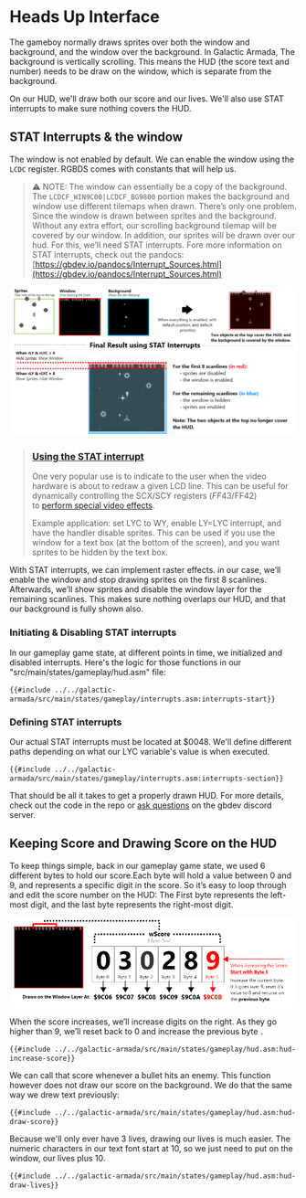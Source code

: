 # Heads Up Interface

The gameboy normally draws sprites over both the window and background, and the window over the background. In Galactic Armada, The background is vertically scrolling. This means the HUD (the score text and number) needs to be draw on the window, which is separate from the background. 

On our HUD, we'll draw both our score and our lives. We'll also use STAT interrupts to make sure nothing covers the HUD.

## STAT Interrupts & the window


The window is not enabled by default. We can enable the window using the `LCDC` register. RGBDS comes with constants that will help us. 

> ⚠️ NOTE: The window can essentially be a copy of the background. The `LCDCF_WIN9C00|LCDCF_BG9800` portion makes the background and window use different tilemaps when drawn.
There’s only one problem. Since the window is drawn between sprites and the background. Without any extra effort, our scrolling background tilemap will be covered by our window. In addition, our sprites will be drawn over our hud. For this, we’ll need STAT interrupts. Fore more information on STAT interrupts, check out the pandocs: [https://gbdev.io/pandocs/Interrupt_Sources.html](https://gbdev.io/pandocs/Interrupt_Sources.html)


![InterruptsDiagram.png](../assets/part3/img/StatInterruptsVisualized.png)

> ### **[Using the STAT interrupt](https://gbdev.io/pandocs/Interrupt_Sources.html#using-the-stat-interrupt)**
> 
> One very popular use is to indicate to the user when the video hardware is about to redraw a given LCD line. This can be useful for dynamically controlling the SCX/SCY registers ($FF43/$FF42) to [perform special video effects](https://github.com/gb-archive/DeadCScroll).
> 
> Example application: set LYC to WY, enable LY=LYC interrupt, and have the handler disable sprites. This can be used if you use the window for a text box (at the bottom of the screen), and you want sprites to be hidden by the text box.


With STAT interrupts, we can implement raster effects. in our case, we’ll enable the window and stop drawing sprites on the first 8 scanlines. Afterwards, we’ll show sprites and disable the window layer for the remaining scanlines. This makes sure nothing overlaps our HUD, and that our background is fully shown also.

### Initiating & Disabling STAT interrupts

In our gameplay game state, at different points in time, we initialized and disabled interrupts. Here's the logic for those functions in our "src/main/states/gameplay/hud.asm" file:

```rgbasm,linenos,start={{#line_no_of "" ../../galactic-armada/src/main/states/gameplay/interrupts.asm:interrupts-start}}
{{#include ../../galactic-armada/src/main/states/gameplay/interrupts.asm:interrupts-start}}
```

### Defining STAT interrupts

Our actual STAT interrupts must be located at $0048. We'll define different paths depending on what our LYC variable's value is when executed.

```rgbasm,linenos,start={{#line_no_of "" ../../galactic-armada/src/main/states/gameplay/interrupts.asm:interrupts-section}}
{{#include ../../galactic-armada/src/main/states/gameplay/interrupts.asm:interrupts-section}}
```

That should be all it takes to get a properly drawn HUD. For more details, check out the code in the repo or [ask questions](https://gbdev.io/gb-asm-tutorial/help-feedback.html) on the gbdev discord server.

## Keeping Score and Drawing Score on the HUD

To keep things simple, back in our gameplay game state, we used 6 different bytes to hold our score.Each byte will hold a value between 0 and 9, and represents a specific digit in the score. So it’s easy to loop through and edit the score number on the HUD: The First byte represents the left-most digit, and the last byte represents the right-most digit. 

![DrawingScoreVisualized.png](../assets/part3/img/DrawingScoreVisualized.png)

When the score increases, we’ll increase digits on the right. As they go higher than 9, we’ll reset back to 0 and increase the previous byte .


```rgbasm,linenos,start={{#line_no_of "" ../../galactic-armada/src/main/states/gameplay/hud.asm:hud-increase-score}}
{{#include ../../galactic-armada/src/main/states/gameplay/hud.asm:hud-increase-score}}
```


We can call that score whenever a bullet hits an enemy. This function however does not draw our score on the background. We do that the same way we drew text previously:


```rgbasm,linenos,start={{#line_no_of "" ../../galactic-armada/src/main/states/gameplay/hud.asm:hud-draw-score}}
{{#include ../../galactic-armada/src/main/states/gameplay/hud.asm:hud-draw-score}}
```

Because we'll only ever have 3 lives, drawing our lives is much easier. The numeric characters in our text font start at 10, so  we just need to put on the window, our lives plus 10.

```rgbasm,linenos,start={{#line_no_of "" ../../galactic-armada/src/main/states/gameplay/hud.asm:hud-draw-lives}}
{{#include ../../galactic-armada/src/main/states/gameplay/hud.asm:hud-draw-lives}}
```